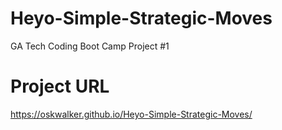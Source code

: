 # Heyo-Simple-Strategic-Moves

GA Tech Coding Boot Camp Project #1

# Project URL

https://oskwalker.github.io/Heyo-Simple-Strategic-Moves/
